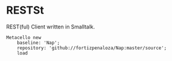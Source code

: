 # RESTSt
REST(ful) Client written in Smalltalk.


```
Metacello new
	baseline: 'Nap';
	repository: 'github://fortizpenaloza/Nap:master/source';
	load
```

